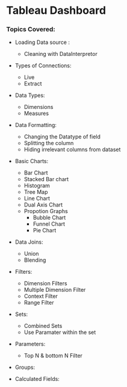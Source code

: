 # Tableau Dashboard

### Topics Covered: 
 
- Loading Data source : 
 
  - Cleaning with DataInterpretor

- Types of Connections:
  -   Live 
  -   Extract

- Data Types:
  -   Dimensions
  -   Measures

- Data Formatting:
  - Changing the Datatype of field
  - Splitting the column 
  - Hiding irrelevant columns from dataset
  
- Basic Charts:
  - Bar Chart
  - Stacked Bar chart
  - Histogram
  - Tree Map
  - Line Chart
  - Dual Axis Chart
  - Propotion Graphs
    - Bubble Chart
    - Funnel Chart
    - Pie Chart

- Data Joins:
  - Union
  - Blending
  
- Filters:
  - Dimension Filters
  - Multiple Dimension Filter
  - Context Filter
  - Range Filter
  
- Sets:
  - Combined Sets
  - Use Paramater within the set

- Parameters:
  - Top N & bottom N Filter

- Groups:

- Calculated Fields:

  
 
